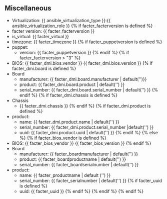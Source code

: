 ## Miscellaneous

- Virtualization: {{ ansible_virtualization_type }}:{{ ansible_virtualization_role }}
{% if facter_facterversion is defined %}
- facter version: {{ facter_facterversion }}
- is_virtual: {{ facter_virtual }}
- timezone: {{ facter_timezone }}
{% if facter_puppetversion is defined %}
- puppet:
  - version: {{ facter_puppetversion }}
{% endif %}
{% if facter_facterversion > "3" %}
- BIOS: {{ facter_dmi.bios.vendor }} {{ facter_dmi.bios.version }}
{% if facter_dmi.board is defined %}
- Board
  - manufacturer: {{ facter_dmi.board.manufacturer | default('')}}
  - product: {{ facter_dmi.board.product | default('') }}
  - serial_number: {{ facter_dmi.board.serial_number | default('') }}
{% endif %}
{% if facter_dmi.chassis is defined %}
- Chassis
  - {{ facter_dmi.chassis }}
{% endif %}
{% if facter_dmi.product is defined %}
- product:
  - name: {{ facter_dmi.product.name | default('') }}
  - serial_number: {{ facter_dmi.product.serial_number |default('') }}
  - uuid: {{ facter_dmi.product.uuid | default('') }}
{% endif %}
{% else %}
{% if facter_bios_vendor is defined %}
- BIOS: {{ facter_bios_vendor }} {{ facter_bios_version }}
{% endif %}
- Board
  - manufacturer: {{ facter_boardmanufacturer | default('') }}
  - product: {{ facter_boardproductname | default('') }}
  - serial_number: {{ facter_boardserialnumber | default('') }}
- product:
  - name: {{ facter_productname | default ('') }}
  - serial_number: {{ facter_serialnumber | default('') }}
{% if facter_uuid is defined %}
  - uuid: {{ facter_uuid }}
{% endif %}
{% endif %}
{% endif %}
